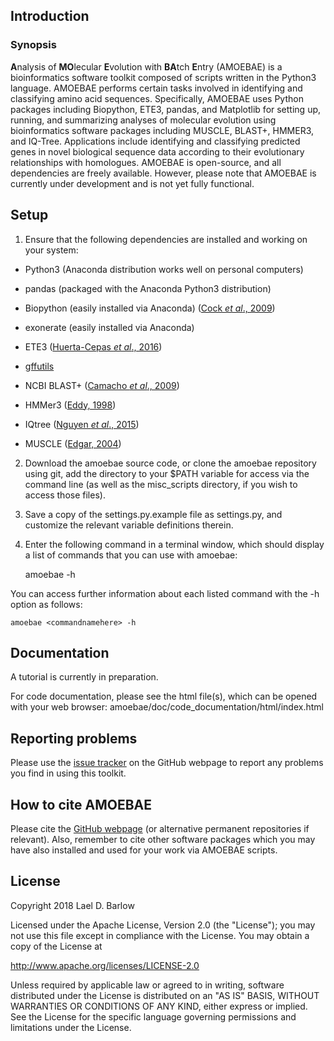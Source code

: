

## Introduction

### Synopsis 
**A**nalysis of **MO**lecular **E**volution with **BA**tch **E**ntry (AMOEBAE)
is a bioinformatics software toolkit composed of scripts written in the Python3
language. AMOEBAE performs certain tasks involved in identifying and
classifying amino acid sequences. Specifically, AMOEBAE uses Python packages
including Biopython, ETE3, pandas, and Matplotlib for setting up, running, and
summarizing analyses of molecular evolution using bioinformatics software
packages including MUSCLE, BLAST+, HMMER3, and IQ-Tree.  Applications include
identifying and classifying predicted genes in novel biological sequence data
according to their evolutionary relationships with homologues.  AMOEBAE is
open-source, and all dependencies are freely available. However, please note
that AMOEBAE is currently under development and is not yet fully functional. 


## Setup

1) Ensure that the following dependencies are installed and working on your
system:

- Python3 (Anaconda distribution works well on personal computers)

- pandas (packaged with the Anaconda Python3 distribution)

- Biopython (easily installed via Anaconda) ([Cock *et  al*., 2009](https://academic.oup.com/bioinformatics/article/25/11/1422/330687))

- exonerate (easily installed via Anaconda)

- ETE3 ([Huerta-Cepas *et  al*., 2016](https://academic.oup.com/mbe/article/33/6/1635/2579822))

- [gffutils](https://pythonhosted.org/gffutils/) 

- NCBI BLAST+ ([Camacho *et  al*., 2009](https://bmcbioinformatics.biomedcentral.com/articles/10.1186/1471-2105-10-421))

- HMMer3 ([Eddy, 1998](https://doi.org/10.1093/bioinformatics/14.9.755))

- IQtree ([Nguyen *et  al*., 2015](https://academic.oup.com/mbe/article/32/1/268/2925592))

- MUSCLE ([Edgar, 2004](https://bmcbioinformatics.biomedcentral.com/articles/10.1186/1471-2105-5-113))

2) Download the amoebae source code, or clone the amoebae repository using git,
add the directory to your $PATH variable for access via the command line (as
well as the misc\_scripts directory, if you wish to access those files).

3) Save a copy of the settings.py.example file as settings.py, and customize
the relevant variable definitions therein.

4) Enter the following command in a terminal window, which should display a
list of commands that you can use with amoebae:

    amoebae -h

You can access further information about each listed command with the -h option
as follows:

    amoebae <commandnamehere> -h


## Documentation

A tutorial is currently in preparation.

For code documentation, please see the html file(s), which can be opened with
your web browser: amoebae/doc/code_documentation/html/index.html


## Reporting problems

Please use the [issue tracker](https://github.com/laelbarlow/amoebae/issues) on
the GitHub webpage to report any problems you find in using this toolkit.


## How to cite AMOEBAE

Please cite the [GitHub webpage](https://github.com/laelbarlow/amoebae) (or alternative
permanent repositories if relevant). Also, remember to cite other software
packages which you may have also installed and used for your work via AMOEBAE
scripts.


## License

Copyright 2018 Lael D. Barlow

Licensed under the Apache License, Version 2.0 (the "License");
you may not use this file except in compliance with the License.
You may obtain a copy of the License at

http://www.apache.org/licenses/LICENSE-2.0

Unless required by applicable law or agreed to in writing, software
distributed under the License is distributed on an "AS IS" BASIS,
WITHOUT WARRANTIES OR CONDITIONS OF ANY KIND, either express or implied.
See the License for the specific language governing permissions and
limitations under the License.


